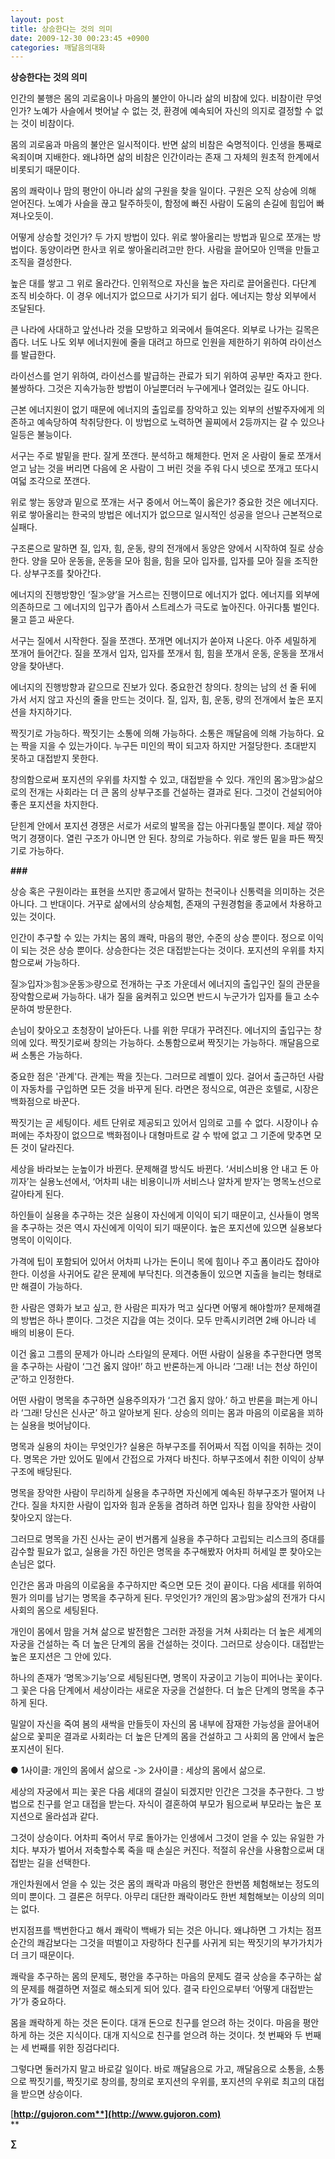 ```yaml
---
layout: post
title: 상승한다는 것의 의미
date: 2009-12-30 00:23:45 +0900
categories: 깨달음의대화
---
```

**상승한다는 것의 의미**

인간의 불행은 몸의 괴로움이나 마음의 불안이 아니라 삶의 비참에 있다. 비참이란 무엇인가? 노예가 사슬에서 벗어날 수 없는 것, 환경에 예속되어 자신의 의지로 결정할 수 없는 것이 비참이다.

몸의 괴로움과 마음의 불안은 일시적이다. 반면 삶의 비참은 숙명적이다. 인생을 통째로 옥죄이며 지배한다. 왜냐하면 삶의 비참은 인간이라는 존재 그 자체의 원초적 한계에서 비롯되기 때문이다. 

몸의 쾌락이나 맘의 평안이 아니라 삶의 구원을 찾을 일이다. 구원은 오직 상승에 의해 얻어진다. 노예가 사슬을 끊고 탈주하듯이, 함정에 빠진 사람이 도움의 손길에 힘입어 빠져나오듯이.

어떻게 상승할 것인가? 두 가지 방법이 있다. 위로 쌓아올리는 방법과 밑으로 쪼개는 방법이다. 동양이라면 한사코 위로 쌓아올리려고만 한다. 사람을 끌어모아 인맥을 만들고 조직을 결성한다. 

높은 대를 쌓고 그 위로 올라간다. 인위적으로 자신을 높은 자리로 끌어올린다. 다단계 조직 비슷하다. 이 경우 에너지가 없으므로 사기가 되기 쉽다. 에너지는 항상 외부에서 조달된다. 

큰 나라에 사대하고 앞선나라 것을 모방하고 외국에서 들여온다. 외부로 나가는 길목은 좁다. 너도 나도 외부 에너지원에 줄을 대려고 하므로 인원을 제한하기 위하여 라이선스를 발급한다. 

라이선스를 얻기 위하여, 라이선스를 발급하는 관료가 되기 위하여 공부만 죽자고 한다. 불쌍하다. 그것은 지속가능한 방법이 아닐뿐더러 누구에게나 열려있는 길도 아니다. 

근본 에너지원이 없기 때문에 에너지의 출입로를 장악하고 있는 외부의 선발주자에게 의존하고 예속당하여 착취당한다. 이 방법으로 노력하면 꼴찌에서 2등까지는 갈 수 있으나 일등은 불능이다. 

서구는 주로 발밑을 판다. 잘게 쪼갠다. 분석하고 해체한다. 먼저 온 사람이 둘로 쪼개서 얻고 남는 것을 버리면 다음에 온 사람이 그 버린 것을 주워 다시 넷으로 쪼개고 또다시 여덟 조각으로 쪼갠다. 

위로 쌓는 동양과 밑으로 쪼개는 서구 중에서 어느쪽이 옳은가? 중요한 것은 에너지다. 위로 쌓아올리는 한국의 방법은 에너지가 없으므로 일시적인 성공을 얻으나 근본적으로 실패다. 

구조론으로 말하면 질, 입자, 힘, 운동, 량의 전개에서 동양은 양에서 시작하여 질로 상승한다. 양을 모아 운동을, 운동을 모아 힘을, 힘을 모아 입자를, 입자를 모아 질을 조직한다. 상부구조를 찾아간다. 

에너지의 진행방향인 ‘질≫양’을 거스르는 진행이므로 에너지가 없다. 에너지를 외부에 의존하므로 그 에너지의 입구가 좁아서 스트레스가 극도로 높아진다. 아귀다툼 벌인다. 물고 뜯고 싸운다.

서구는 질에서 시작한다. 질을 쪼갠다. 쪼개면 에너지가 쏟아져 나온다. 아주 세밀하게 쪼개어 들어간다. 질을 쪼개서 입자, 입자를 쪼개서 힘, 힘을 쪼개서 운동, 운동을 쪼개서 양을 찾아낸다.

에너지의 진행방향과 같으므로 진보가 있다. 중요한건 창의다. 창의는 남의 선 줄 뒤에 가서 서지 않고 자신의 줄을 만드는 것이다. 질, 입자, 힘, 운동, 량의 전개에서 높은 포지션을 차지하기다.

짝짓기로 가능하다. 짝짓기는 소통에 의해 가능하다. 소통은 깨달음에 의해 가능하다. 요는 짝을 지을 수 있는가이다. 누구든 미인의 짝이 되고자 하지만 거절당한다. 초대받지 못하고 대접받지 못한다.

창의함으로써 포지션의 우위를 차지할 수 있고, 대접받을 수 있다. 개인의 몸≫맘≫삶으로의 전개는 사회라는 더 큰 몸의 상부구조를 건설하는 결과로 된다. 그것이 건설되어야 좋은 포지션을 차지한다. 

닫힌계 안에서 포지션 경쟁은 서로가 서로의 발목을 잡는 아귀다툼일 뿐이다. 제살 깎아먹기 경쟁이다. 열린 구조가 아니면 안 된다. 창의로 가능하다. 위로 쌓든 밑을 파든 짝짓기로 가능하다.

**###**

상승 혹은 구원이라는 표현을 쓰지만 종교에서 말하는 천국이나 신통력을 의미하는 것은 아니다. 그 반대이다. 거꾸로 삶에서의 상승체험, 존재의 구원경험을 종교에서 차용하고 있는 것이다.

인간이 추구할 수 있는 가치는 몸의 쾌락, 마음의 평안, 수준의 상승 뿐이다. 정으로 이익이 되는 것은 상승 뿐이다. 상승한다는 것은 대접받는다는 것이다. 포지션의 우위를 차지함으로써 가능하다.

질≫입자≫힘≫운동≫량으로 전개하는 구조 가운데서 에너지의 출입구인 질의 관문을 장악함으로써 가능하다. 내가 질을 움켜쥐고 있으면 반드시 누군가가 입자를 들고 소수문하여 방문한다. 

손님이 찾아오고 초청장이 날아든다. 나를 위한 무대가 꾸려진다. 에너지의 출입구는 창의에 있다. 짝짓기로써 창의는 가능하다. 소통함으로써 짝짓기는 가능하다. 깨달음으로써 소통은 가능하다.

중요한 점은 '관계'다. 관계는 짝을 짓는다. 그러므로 레벨이 있다. 걸어서 출근하던 사람이 자동차를 구입하면 모든 것을 바꾸게 된다. 라면은 정식으로, 여관은 호텔로, 시장은 백화점으로 바꾼다.

짝짓기는 곧 세팅이다. 세트 단위로 제공되고 있어서 임의로 고를 수 없다. 시장이나 슈퍼에는 주차장이 없으므로 백화점이나 대형마트로 갈 수 밖에 없고 그 기준에 맞추면 모든 것이 달라진다. 

세상을 바라보는 눈높이가 바뀐다. 문제해결 방식도 바뀐다. ‘서비스비용 안 내고 돈 아끼자’는 실용노선에서, ‘어차피 내는 비용이니까 서비스나 알차게 받자’는 명목노선으로 갈아타게 된다. 

하인들이 실용을 추구하는 것은 실용이 자신에게 이익이 되기 때문이고, 신사들이 명목을 추구하는 것은 역시 자신에게 이익이 되기 때문이다. 높은 포지션에 있으면 실용보다 명목이 이익이다. 

가격에 팁이 포함되어 있어서 어차피 나가는 돈이니 목에 힘이나 주고 폼이라도 잡아야 한다. 이성을 사귀어도 같은 문제에 부닥친다. 의견충돌이 있으면 지출을 늘리는 형태로만 해결이 가능하다.

한 사람은 영화가 보고 싶고, 한 사람은 피자가 먹고 싶다면 어떻게 해야할까? 문제해결의 방법은 하나 뿐이다. 그것은 지갑을 여는 것이다. 모두 만족시키려면 2배 아니라 네 배의 비용이 든다. 

이건 옳고 그름의 문제가 아니라 스타일의 문제다. 어떤 사람이 실용을 추구한다면 명목을 추구하는 사람이 ‘그건 옳지 않아!’ 하고 반론하는게 아니라 ‘그래! 너는 천상 하인이군’하고 인정한다.

어떤 사람이 명목을 추구하면 실용주의자가 ‘그건 옳지 않아.’ 하고 반론을 펴는게 아니라 ‘그래! 당신은 신사군’ 하고 알아보게 된다. 상승의 의미는 몸과 마음의 이로움을 꾀하는 실용을 벗어남이다.

명목과 실용의 차이는 무엇인가? 실용은 하부구조를 쥐어짜서 직접 이익을 취하는 것이다. 명목은 가만 있어도 밑에서 간접으로 가져다 바친다. 하부구조에서 취한 이익이 상부구조에 배당된다.

명목을 장악한 사람이 무리하게 실용을 추구하면 자신에게 예속된 하부구조가 떨어져 나간다. 질을 차지한 사람이 입자와 힘과 운동을 겸하려 하면 입자나 힘을 장악한 사람이 찾아오지 않는다. 

그러므로 명목을 가진 신사는 굳이 번거롭게 실용을 추구하다 고립되는 리스크의 증대를 감수할 필요가 없고, 실용을 가진 하인은 명목을 추구해봤자 어차피 허세일 뿐 찾아오는 손님은 없다.

인간은 몸과 마음의 이로움을 추구하지만 죽으면 모든 것이 끝이다. 다음 세대를 위하여 뭔가 의미를 남기는 명목을 추구하게 된다. 무엇인가? 개인의 몸≫맘≫삶의 전개가 다시 사회의 몸으로 세팅된다. 

개인이 몸에서 맘을 거쳐 삶으로 발전함은 그러한 과정을 거쳐 사회라는 더 높은 세계의 자궁을 건설하는 즉 더 높은 단계의 몸을 건설하는 것이다. 그러므로 상승이다. 대접받는 높은 포지션은 그 안에 있다.

하나의 존재가 ‘명목≫기능’으로 세팅된다면, 명목이 자궁이고 기능이 피어나는 꽃이다. 그 꽃은 다음 단계에서 세상이라는 새로운 자궁을 건설한다. 더 높은 단계의 명목을 추구하게 된다.

밀알이 자신을 죽여 봄의 새싹을 만들듯이 자신의 몸 내부에 잠재한 가능성을 끌어내어 삶으로 꽃피운 결과로 사회라는 더 높은 단계의 몸을 건설하고 그 사회의 몸 안에서 높은 포지션이 된다.

● 1사이클: 개인의 몸에서 삶으로 -≫ 2사이클 : 세상의 몸에서 삶으로.

세상의 자궁에서 피는 꽃은 다음 세대의 결실이 되겠지만 인간은 그것을 추구한다. 그 방법으로 친구를 얻고 대접을 받는다. 자식이 결혼하여 부모가 됨으로써 부모라는 높은 포지션으로 올라섬과 같다. 

그것이 상승이다. 어차피 죽어서 무로 돌아가는 인생에서 그것이 얻을 수 있는 유일한 가치다. 부자가 벌어서 저축할수록 죽을 때 손실은 커진다. 적절히 유산을 사용함으로써 대접받는 길을 선택한다. 

개인차원에서 얻을 수 있는 것은 몸의 쾌락과 마음의 평안은 한번쯤 체험해보는 정도의 의미 뿐이다. 그 결론은 허무다. 아무리 대단한 쾌락이라도 한번 체험해보는 이상의 의미는 없다. 

번지점프를 백번한다고 해서 쾌락이 백배가 되는 것은 아니다. 왜냐하면 그 가치는 점프순간의 쾌감보다는 그것을 떠벌이고 자랑하다 친구를 사귀게 되는 짝짓기의 부가가치가 더 크기 때문이다.

쾌락을 추구하는 몸의 문제도, 평안을 추구하는 마음의 문제도 결국 상승을 추구하는 삶의 문제를 해결하면 저절로 해소되게 되어 있다. 결국 타인으로부터 ‘어떻게 대접받는가’가 중요하다. 

몸을 쾌락하게 하는 것은 돈이다. 대개 돈으로 친구를 얻으려 하는 것이다. 마음을 평안하게 하는 것은 지식이다. 대개 지식으로 친구를 얻으려 하는 것이다. 첫 번째와 두 번째는 세 번째를 위한 징검다리다.

그렇다면 둘러가지 말고 바로갈 일이다. 바로 깨달음으로 가고, 깨달음으로 소통을, 소통으로 짝짓기를, 짝짓기로 창의를, 창의로 포지션의 우위를, 포지션의 우위로 최고의 대접을 받으면 상승이다.

[**http://gujoron.com**](http://www.gujoron.com)**  
** 

**∑**